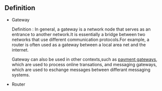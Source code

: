 ## Definition
- Gateway
  
  Definition : In general, a gateway is a network node that serves as an entrance to another network.It is essentially a bridge between two networks that use different communication protocols.For example, a router is often used as a gateway between a local area net and the internet.
  
  Gateway can also be used in other contexts,such as [payment gateways](https://www.xendit.co/en/blog/what-is-payment-gateway/), which are used to process online transations, and messaging gateways, which are used to eschange messages between differant messaging systems. 
    
- Router
